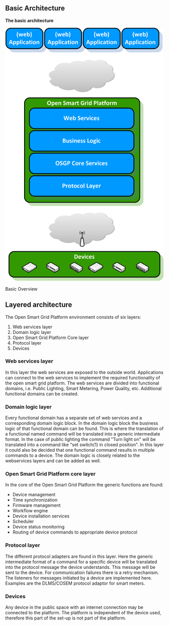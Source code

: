 ## Basic Architecture

**The basic architecture**

 ![alt ](basic-architecture.png)

Basic Overview

## Layered architecture

The Open Smart Grid Platform environment consists of six layers:

1. Web services layer
2. Domain logic layer
3. Open Smart Grid Platform Core layer
4. Protocol layer
5. Devices

### Web services layer

In this layer the web services are exposed to the outside world. Applications can connect to the web services to implement the required functionality of the open smart grid platform. The web services are divided into functional domains, i.e. Public Lighting, Smart Metering, Power Quality, etc. Additional functional domains can be created.

### Domain logic layer

Every functional domain has a separate set of web services and a corresponding domain logic block. In the domain logic block the business logic of that functional domain can be found. This is where the translation of a functional named command will be translated into a generic intermediate format. In the case of public lighting the command "Turn light on" will be translated into a command like "set switch(1) in closed position". In this layer it could also be decided that one functional command results in multiple commands to a device. The domain logic is closely related to the webservices layers and can be added as well.

### Open Smart Grid Platform core layer

In the core of the Open Smart Grid Platform the generic functions are found:

- Device management
- Time synchronization
- Firmware management
- Workflow engine
- Device installation services
- Scheduler
- Device status monitoring
- Routing of device commands to appropriate device protocol

### Protocol layer

The different protocol adapters are found in this layer. Here the generic intermediate format of a command for a specific device will be translated into the protocol message the device understands. This message will be sent to the device. For communication failures there is a retry mechanism. The listeners for messages initiated by a device are implemented here. Examples are the DLMS/COSEM protocol adaptor for smart meters.

### Devices

Any device in the public space with an internet connection may be connected to the platform. The platform is independent of the device used, therefore this part of the set-up is not part of the platform.